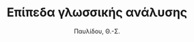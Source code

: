 ---
author: Παυλίδου, Θ.-Σ.
cover: https://static.eudoxus.gr/books/preview/52/cover-3252.jpg
edition: '5'
eudoxusid: '3252'
isbn: 978-960-231-132-5
layout: bibtex
num_pages: '130'
publisher: ΙΝΣΤΙΤΟΥΤΟ ΝΕΟΕΛΛΗΝΙΚΩΝ ΣΠΟΥΔΩΝ
ref: isbn_978_960_231_132_5
title: Επίπεδα γλωσσικής ανάλυσης
year: '2008'
---